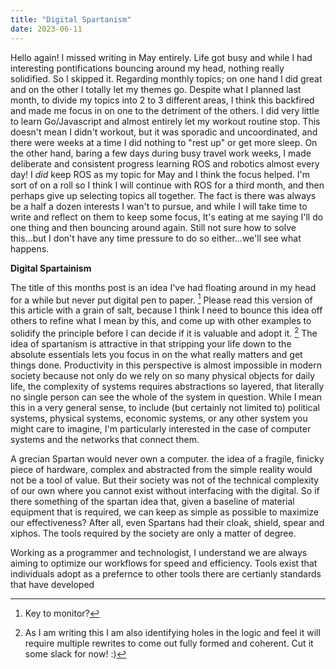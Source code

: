 ```yaml
---
title: "Digital Spartanism"
date: 2023-06-11
---
```


Hello again! I missed writing in May entirely. Life got busy and while I had interesting pontifications bouncing around my head, nothing really solidified. So I skipped it. Regarding monthly topics; on one hand I did great and on the other I totally let my themes go. Despite what I planned last month, to divide my topics into 2 to 3 different areas, I think this backfired and made me focus in on one to the detriment of the others. I did very little to learn Go/Javascript and almost entirely let my workout routine stop. This doesn't mean I didn't workout, but it was sporadic and uncoordinated, and there were weeks at a time I did nothing to "rest up" or get more sleep. On the other hand, baring a few days during busy travel work weeks, I made deliberate and consistent progress learning ROS and robotics almost every day! I *did* keep ROS as my topic for May and I think the focus helped. I'm sort of on a roll so I think I will continue with ROS for a third month, and then perhaps give up selecting topics all together. The fact is there was always be a half a dozen interests I wan't to pursue, and while I will take time to write and reflect on them to keep some focus, It's eating at me saying I'll do one thing and then bouncing around again. Still not sure how to solve this...but I don't have any time pressure to do so either...we'll see what happens. 

**Digital Spartainism**

The title of this months post is an idea I've had floating around in my head for a while but never put digital pen to paper. [^1] Please read this version of this article with a grain of salt, because I think I need to bounce this idea off others to refine what I mean by this, and come up with other examples to solidify the principle before I can decide if it is valuable and adopt it. [^2] The idea of spartanism is attractive in that stripping your life down to the absolute essentials lets you focus in on the what really matters and get things done. Productivity in this perspective is almost impossible in modern society because not only do we rely on so many physical objects for daily life, the complexity of systems requires abstractions so layered, that literally no single person can see the whole of the system in question. While I mean this in a very general sense, to include (but certainly not limited to) political systems, physical systems, economic systems, or any other system you might care to imagine, I'm particularly interested in the case of computer systems and the networks that connect them. 

A grecian Spartan would never own a computer. the idea of a fragile, finicky piece of hardware, complex and abstracted from the simple reality would not be a tool of value. But their society was not of the technical complexity of our own where you cannot exist without interfacing with the digital. So if there something of the spartan idea that, given a baseline of material equipment that is required, we can keep as simple as possible to maximize our effectiveness? After all, even Spartans had their cloak, shield, spear and xiphos. The tools required by the society are only a matter of degree. 

Working as a programmer and technologist, I understand we are always aiming to optimize our workflows for speed and efficiency. Tools exist that individuals adopt as a prefernce to other tools there are certianly standards that have developed 

[^1]: Key to monitor?
[^2]: As I am writing this I am also identifying holes in the logic and feel it will require multiple rewrites to come out fully formed and coherent. Cut it some slack for now! :) 